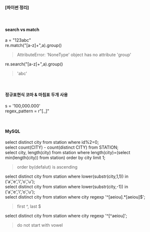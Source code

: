 #### [파이썬 정리]

<br>

#### search vs match 
a = "123abc" <br>
re.match("[a-z]+",a).group() <br>

> AttributeError: 'NoneType' object has no attribute 'group'<br>

re.search("[a-z]+",a).group()<br>

> 'abc' <br>

<br>

#### 정규표현식 코마 & 마침표 두개 사용
s = '100,000.000' <br>
regex_pattern = r"[.,]"  <br>

<br>

#### MySQL
select distinct city from station where id%2=0; <br>
select count(CITY) - count(distinct CITY) from STATION; <br>
select city, length(city) from station where length(city)=(select min(length(city)) from station) order by city limit 1; <br>

> order by(defalut) is ascending <br>

select distinct city from station where lower(substr(city,1,1)) in ('a','e','i','o','u'); <br>
select distinct city from station where lower(substr(city,-1)) in ('a','e','i','o','u'); <br>
select distinct city from station where city regexp '^[aeiou].*[aeiou]$'; <br>

> first ^, last $

select distinct city from station where city regexp '^[^aeiou]'; <br>

> do not start with vowel 


